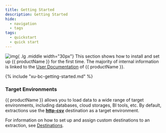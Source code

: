 ```yaml
---
title: Getting Started
description: Getting Started
hide:
  - navigation
  - tags
tags:
  - quickstart
  - quick start  
---
```


![img](site:assets/images/logos/theo-thumbs.png){ .lg .middle width="30px"} This section shows how to install and set up {{ productName }} for the first time. The majority of internal information is linked to the [User Documentation](documentation/setup/index.md) of {{ productName }}.

{% include "xu-bc-getting-started.md" %}


### Target Environments

{{ productName }} allows you to load data to a wide range of target environments, including databases, cloud storages, BI tools, etc.
By default, extractions use the [**http-csv**](documentation/destinations/csv-via-http.md) destination as a target environment.

For information on how to set up and assign custom destinations to an extraction, see [Destinations](documentation/destinations/index.md).
